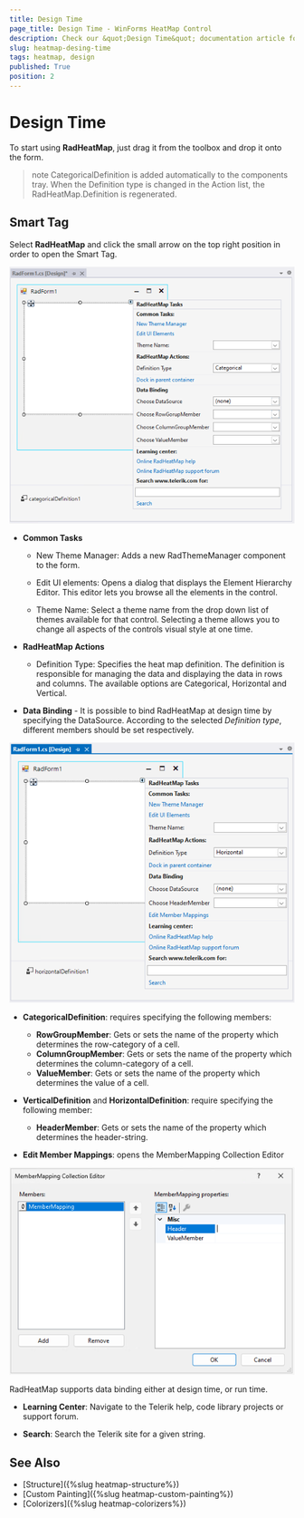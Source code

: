 ```yaml
---
title: Design Time
page_title: Design Time - WinForms HeatMap Control
description: Check our &quot;Design Time&quot; documentation article for the RadHeatMap WinForms control.
slug: heatmap-desing-time
tags: heatmap, design
published: True
position: 2
---
```


# Design Time

To start using **RadHeatMap**, just drag it from the toolbox and drop it onto the form.

>note CategoricalDefinition is added automatically to the components tray. When the Definition type is changed in the Action list, the RadHeatMap.Definition is regenerated. 

## Smart Tag

Select **RadHeatMap** and click the small arrow on the top right position in order to open the Smart Tag.
 
![WinForms RadHeatMap SmartTag](images/heatmap-desing-time001.png)

* **Common Tasks**

	* New Theme Manager: Adds a new RadThemeManager component to the form.

	* Edit UI elements: Opens a dialog that displays the Element Hierarchy Editor. This editor lets you browse all the elements in the control.

	* Theme Name: Select a theme name from the drop down list of themes available for that control. Selecting a theme allows you to change all aspects of the controls visual style at one time.

* **RadHeatMap Actions**

	* Definition Type: Specifies the heat map definition. The definition is responsible for managing the data and displaying the data in rows and columns. The available options are Categorical, Horizontal and Vertical. 

* **Data Binding** - It is possible to bind RadHeatMap at design time by specifying the DataSource. According to the selected *Definition type*, different members should be set respectively. 

![WinForms RadHeatMap DataBinding Design Time](images/heatmap-desing-time002.png) 

* **CategoricalDefinition**: requires specifying the following members:
	* **RowGroupMember**: Gets or sets the name of the property which determines the row-category of a cell. 
	* **ColumnGroupMember**: Gets or sets the name of the property which determines the column-category of a cell.  
	* **ValueMember**: Gets or sets the name of the property which determines the value of a cell. 

* **VerticalDefinition** and **HorizontalDefinition**: require specifying the following member:
	* **HeaderMember**: Gets or sets the name of the property which determines the header-string.

* **Edit Member Mappings**: opens the MemberMapping Collection Editor

![WinForms RadHeatMap MemberMapping Design Time](images/heatmap-desing-time003.png) 

RadHeatMap supports data binding either at design time, or run time.

* **Learning Center**: Navigate to the Telerik help, code library projects or support forum.

* **Search**: Search the Telerik site for a given string.


## See Also

* [Structure]({%slug heatmap-structure%})  
* [Custom Painting]({%slug heatmap-custom-painting%}) 
* [Colorizers]({%slug heatmap-colorizers%})


